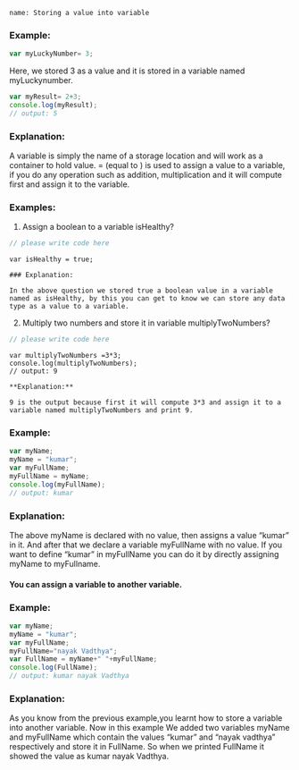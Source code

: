 ```ngMeta
name: Storing a value into variable
```

### Example:
```javascript
var myLuckyNumber= 3; 
```
Here, we stored 3 as a value and it is stored in a variable named myLuckynumber.

```javascript
var myResult= 2+3;
console.log(myResult);
// output: 5
```

### Explanation:

A variable is simply the name of a storage location and will work as a container to hold value. = (equal to ) is used to assign a value to a variable, if you do any operation such as addition, multiplication and it will compute first and assign it to the variable.


### Examples: 

1. Assign a boolean to a variable isHealthy?

```javascript
// please write code here
```

```solution
var isHealthy = true;

### Explanation:

In the above question we stored true a boolean value in a variable named as isHealthy, by this you can get to know we can store any data type as a value to a variable.
```


2. Multiply two numbers and store it in variable multiplyTwoNumbers?


```javascript
// please write code here
```

```solution
var multiplyTwoNumbers =3*3;
console.log(multiplyTwoNumbers);
// output: 9

**Explanation:**

9 is the output because first it will compute 3*3 and assign it to a variable named multiplyTwoNumbers and print 9.
```

### Example:

```javascript
var myName;
myName = "kumar";
var myFullName;
myFullName = myName;
console.log(myFullName);
// output: kumar
```
### Explanation:

The above myName is declared with no value, then assigns a value “kumar” in it. And after that we declare a variable myFullName with no value. If you want to define “kumar” in myFullName you can do it by  directly assigning  myName to myFullname.


#### You can assign a variable to another variable.

### Example:
```javascript
var myName;
myName = "kumar";
var myFullName;
myFullName="nayak Vadthya";
var FullName = myName+" "+myFullName;
console.log(FullName);
// output: kumar nayak Vadthya
```
### Explanation:

As you know from the previous example,you learnt how to store a variable into another variable. Now in this example We added two variables myName and myFullName which contain the values “kumar” and “nayak vadthya” respectively and store it in FullName. So when we printed FullName it showed the value as kumar nayak Vadthya.
